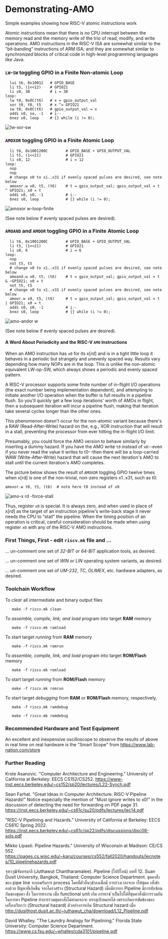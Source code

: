 # Demonstrating-AMO
Simple examples showing how RISC-V atomic instructions work

Atomic instructions mean that there is *no* CPU interrupt between the memory read and the memory write of the trio of read, modify, and write operations. AMO instructions in the RISC-V ISA are somewhat similar to the "bit-banding" instructions of ARM ISA; and they are somewhat similar to *synchronized* blocks of critical code in high-level programming languages like Java.

### `LW`-`SW` toggling GPIO in a Finite Non-atomic Loop

```
  lui t6, 0x10012   # GPIO_BASE
  li t5, (1<<12)    # GPIO21
  li s0, 30         # i = 30
loop:
  lw t0, 0x0C(t6)   # x = gpio_output_val
  xor t0, t0, t5    # x ^= GPIO21
  sw t0, 0x0C(t6)   # gpio_output_val = x
  addi s0, so, -1   # i--
  bnez s0, loop     # {} while (i != 0);
```

![lw-xor-sw](https://github.com/psherman42/Demonstrating-AMO/assets/36460742/53631aca-6491-49d5-aa52-25a131213a66)


### `AMOXOR` toggling GPIO in a Finite Atomic Loop

```
  li t6, 0x1001200C        # GPIO_BASE + GPIO_OUTPUT_VAL
  li t5, (1<<21)           # GPIO21
  li s0, 12                # i = 12
loop:
  nop
  nop
  # change x0 to x1..x31 if evenly spaced pulses are desired, see note below
  amoxor.w x0, t5, (t6)    # t = gpio_output_val; gpio_output_val = t ^ GPIO21; x0 = t
  addi s0, s0, -1          # i--
  bnez s0, loop            # {} while (i != 0);
```

![amoxor w-loop-finite](https://github.com/psherman42/Demonstrating-AMO/assets/36460742/9fecde62-da47-4c41-8b44-bd50073172fa)

(See note below if evenly spaced pulses are desired).

### `AMOAND` and `AMOOR` toggling GPIO in a Finite Atomic Loop

```
  li t6, 0x1001200C        # GPIO_BASE + GPIO_OUTPUT_VAL
  li t5, (1<<21)           # GPIO21
  li s0, 6                 # i = 6
loop:
  nop
  not t5, t5
  # change x0 to x1..x31 if evenly spaced pulses are desired, see note below
  amoand.w x0, t5, (t6)    # t = gpio_output_val; gpio_output_val = t & ~GPIO21; x0 = t
  not t5, t5
  # change x0 to x1..x31 if evenly spaced pulses are desired, see note below
  amoor.w x0, t5, (t6)     # t = gpio_output_val; gpio_output_val = t | GPIO21; x0 = t
  addi s0, s0, -1          # i--
  bnez s0, loop            # {} while (i != 0);
```

![amo-andor w](https://github.com/psherman42/Demonstrating-AMO/assets/36460742/b199885f-11d7-453c-be04-37060cf92c9c)

(See note below if evenly spaced pulses are desired).

#### A Word About Periodicity and the RISC-V `AMO` Instructions

When an AMO instruction has `x0` for its x[*rd*] and is in a tight little loop it behaves in a periodic but strangely and unevenly spaced way. Results vary depending how many NOPs are in the loop. This is unlike the non-atomic equivalent LW-op-SW, which always shows a periodic and evenly spaced pattern.

A RISC-V processor supports some finite number of in-flight I/O operations (the exact number being implementation dependent), and attempting to initiate another I/O operation when the buffer is full results in a pipeline flush. So you'll quickly get a few loop iterations' worth of AMOs in flight, then a subsequent iteration will incur a pipeline flush, making that iteration take several cycles longer than the other ones.

This phenomenon doesn't occur for the non-atomic variant because there's a RAW (Read-After-Write) hazard on the, e.g., XOR instruction that will result in a stall, preventing the processor from ever hitting the in-flight I/O limit.

Presumably, you could force the AMO version to behave similarly by inserting a dummy hazard. If you have the AMO write `t0` instead of `x0`--even if you never read the value it writes to t0--then there will be a loop-carried WAW (Write-After-Write) hazard that will cause the next iteration's AMO to stall until the current iteration's AMO completes.

The picture below shows the result of `AMOXOR` toggling GPIO twelve times when x[rd] is one of the non-trivial, non-zero registers x1..x31, such as t0.

`amoxor.w t0, t5, (t6)  # note here t0 instead of x0`

![amo-x rd -force-stall](https://github.com/psherman42/Demonstrating-AMO/assets/36460742/3335f426-fd45-4e98-b198-c908a6609abd)

Thus, register `x0` is special. It is always zero, and when used in place of x[*rd*] as the target of an instruction pipeline's write-back stage it never needs the CPU to “stall” the pipeline. When the timing position of an operation is critical, careful consideration should be made when using register `x0` with any of the RISC-V AMO instructions.

### First Things, First - edit `riscv.mk` file and ...

... un-comment one set of *32-BIT* or *64-BIT* application tools, as desired.

... un-comment one set of *WIN* or *LIN* operating system variants, as desired.

... un-comment one set of *UM-232*, *TC*, *OLIMEX*, etc. hardware adapters, as desired.

### Toolchain Workflow

To *clear* all intermediate and binary output files

`   make -f riscv.mk clean`

To *assemble, compile, link, and load* program into target **RAM** memory

`   make -f riscv.mk ramload`

To start target *running* from **RAM** memory

`   make -f riscv.mk ramrun`

To *assemble, compile, link, and load* program into target **ROM/Flash** memory

`   make -f riscv.mk romload`

To start target *running* from **ROM/Flash** memory

`   make -f riscv.mk romrun`

To start target *debugging* from **RAM** or **ROM/Flash** memory, respectively,

`   make -f riscv.mk ramdebug`

`   make -f riscv.mk romdebug`

### Recommended Hardware and Test Equipment

An excellent and inexpensive oscilloscope to observe the results of above in real time on real hardware is the "Smart Scope" from https://www.lab-nation.com/store
 
### Further Reading

Krste Asanovic. "Computer Architecture and Engineering." University of California at Berkeley: EECS CS152/CS252.
https://www-inst.eecs.berkeley.edu/~cs152/sp20/lectures/L22-Synch.pdf

Sean Farhat. "Great Ideas in Computer Architecture: RISC-V Pipeline Hazards!" Notice especially the mention of "Must ignore writes to x0!" in the discussion of detecting the need for forwarding on PDF page 31.
https://inst.eecs.berkeley.edu/~cs61c/su20/pdfs/lectures/lec14.pdf

"RISC-V Pipelining and Hazards." University of California at Berkeley: EECS CS61C Spring 2022.
https://inst.eecs.berkeley.edu/~cs61c/sp22/pdfs/discussions/disc08-sols.pdf

Mikko Lipasti. Pipeline Hazards." University of Wisconsin at Madison: CE/CS 552.
https://pages.cs.wisc.edu/~karu/courses/cs552/fall2020/handouts/lecnotes/10_pipelinehazards.pdf

จุฑาวุฒิจันทรมาลี (Juthawut Chantharamalee). Pipeline (ไปป์ไลน์) บทที่ 12. Suan Dusit University, Bangkok, Thailand: Computer Science Department.
ชุดคาสั่งของ pipe line จะยอมรับการ process โดยที่ตัวอื่นๆช้าลงเมื่อมี
การถ่วงเวลาจะท าให้ชุดค าสั่งช้าลงด้วย ปัญหาที่เกิดขึ้น จากโครงสร้าง (Structural Hazard)
เมื่อมีการทา Pipeline มีการทับซ้อนกันของชุดคา สั่ง ในการทางาน เมื่อ functional unit เกิด
การทาซ ้าเป็นไปได้ที่ชุดคาสั่งมีการรวมกันในการทา Pipeline ถ้าการรวมชุดคาสั่งไม่สามารถจะ
บรรลุเป้าหมายได้ เพราะเกิดการขัดข้องของเครื่องเรียกว่า (Structural hazard) ตัวอย่างการเกิด Structural hazard เมื่อ
http://dusithost.dusit.ac.th/~juthawut_cha/download/L12_Pipeline.pdf

David Whalley. "The Laundry Analogy for Pipelining." Florida State University: Computer Science Department.
https://www.cs.fsu.edu/~whalley/cda3101/pipeline.pdf
